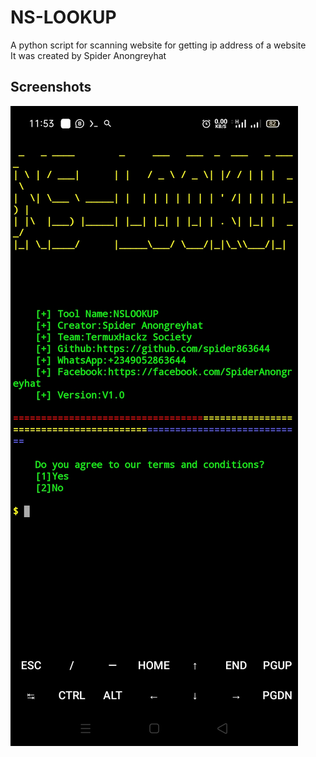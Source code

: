 # NS-LOOKUP
A python script for scanning website for getting ip address of a website
<br>
It was created by Spider Anongreyhat

## Screenshots
<img src="Screenshot_2022-02-01-23-53-31-87_84d3000e3f4017145260f7618db1d683.jpg">
<img scr="
```


